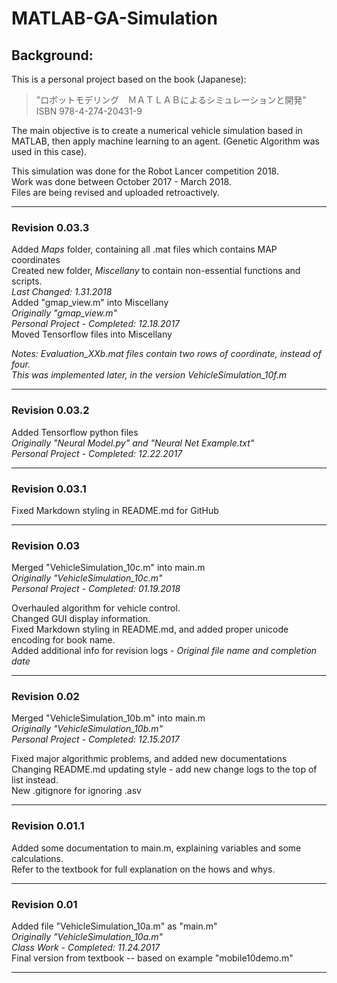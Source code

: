 # MATLAB-GA-Simulation

## Background:
This is a personal project based on the book (Japanese):
> "&#12525;&#12508;&#12483;&#12488;&#12514;&#12487;&#12522;&#12531;&#12464;&#12288;&#65325;&#65313;&#65332;&#65324;&#65313;&#65314;&#12395;&#12424;&#12427;&#12471;&#12511;&#12517;&#12524;&#12540;&#12471;&#12519;&#12531;&#12392;&#38283;&#30330;"
> ISBN 978-4-274-20431-9

The main objective is to create a numerical vehicle simulation based in MATLAB,
then apply machine learning to an agent. (Genetic Algorithm was used in this case).

This simulation was done for the Robot Lancer competition 2018.  
Work was done between October 2017 - March 2018.  
Files are being revised and uploaded retroactively.

---
### Revision 0.03.3
Added *Maps* folder, containing all .mat files which contains MAP coordinates  
Created new folder, *Miscellany* to contain non-essential functions and scripts.  
*Last Changed: 1.31.2018*  
Added "gmap_view.m" into Miscellany  
*Originally "gmap_view.m"*  
*Personal Project - Completed: 12.18.2017*  
Moved Tensorflow files into Miscellany

*Notes: Evaluation_XXb.mat files contain two rows of coordinate, instead of four.*  
*This was implemented later, in the version VehicleSimulation_10f.m*

---
### Revision 0.03.2
Added Tensorflow python files  
*Originally "Neural Model.py" and "Neural Net Example.txt"*  
*Personal Project - Completed: 12.22.2017*

---
### Revision 0.03.1
Fixed Markdown styling in README.md for GitHub

---
### Revision 0.03
Merged "VehicleSimulation_10c.m" into main.m  
*Originally "VehicleSimulation_10c.m"*  
*Personal Project - Completed: 01.19.2018*

Overhauled algorithm for vehicle control.  
Changed GUI display information.  
Fixed Markdown styling in README.md, and added proper unicode encoding for book name.  
Added additional info for revision logs - *Original file name and completion date*

---
### Revision 0.02
Merged "VehicleSimulation_10b.m" into main.m  
*Originally "VehicleSimulation_10b.m"*  
*Personal Project - Completed: 12.15.2017*

Fixed major algorithmic problems, and added new documentations  
Changing README.md updating style - add new change logs to the top of list instead.  
New .gitignore for ignoring .asv

---
### Revision 0.01.1
Added some documentation to main.m, explaining variables and some calculations.  
Refer to the textbook for full explanation on the hows and whys.

---
### Revision 0.01
Added file "VehicleSimulation_10a.m" as "main.m"  
*Originally "VehicleSimulation_10a.m"*  
*Class Work - Completed: 11.24.2017*  
Final version from textbook -- based on example "mobile10demo.m"

---